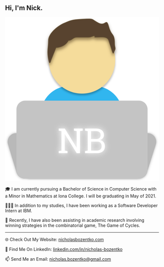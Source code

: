 ## Hi, I'm Nick.

![Nick](https://github.com/nickbozentko/nickbozentko/blob/master/assets/nickLogo.svg)

🎓 I am currently pursuing a Bachelor of Science in Computer Science with a Minor in Mathematics at Iona College. I will be graduating in May of 2021. 

👨🏼‍💻 In addition to my studies, I have been working as a Software Developer Intern at IBM.

🔬 Recently, I have also been assisting in academic research involving winning strategies in the combinatorial game, The Game of Cycles.

---

🌐 Check Out My Website: [nicholasbozentko.com](https://nicholasbozentko.com)

💼 Find Me On LinkedIn: [linkedin.com/in/nicholas-bozentko](https://www.linkedin.com/in/nicholas-bozentko/)

📫 Send Me an Email: [nicholas.bozentko@gmail.com](mailto:nicholas.bozentko@gmail.com)



<!--
**nickbozentko/nickbozentko** is a ✨ _special_ ✨ repository because its `README.md` (this file) appears on your GitHub profile.

Here are some ideas to get you started:

- 🔭 I’m currently working on ...
- 🌱 I’m currently learning ...
- 👯 I’m looking to collaborate on ...
- 🤔 I’m looking for help with ...
- 💬 Ask me about ...
- 📫 How to reach me: ...
- 😄 Pronouns: ...
- ⚡ Fun fact: ...
-->
